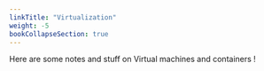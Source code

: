 ```yaml
---
linkTitle: "Virtualization"
weight: -5
bookCollapseSection: true
---
```


Here are some notes and stuff on Virtual machines and containers !
